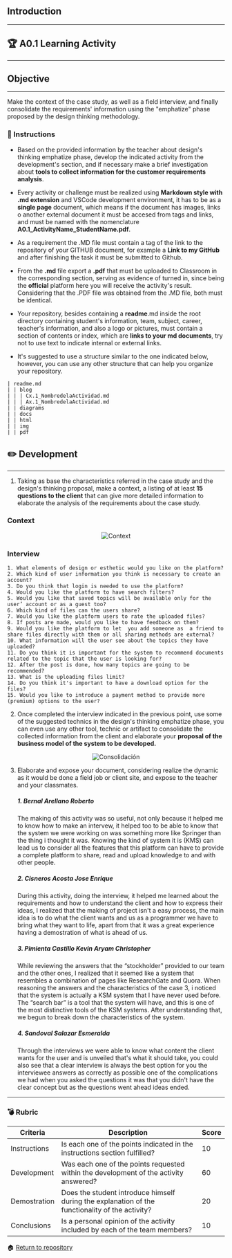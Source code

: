 ## Introduction
---
## :trophy: A0.1 Learning Activity
---
## Objective
---
Make the context of the case study, as well as a field interview, and finally consolidate the requirements' information using the "emphatize" phase proposed by the design thinking methodology.

### :blue_book: Instructions

* Based on the provided information by the teacher about design's thinking emphatize phase, develop the indicated activity from the development's section, and if necessary make a brief investigation about **tools to collect information for the customer requirements analysis**.

* Every activity or challenge must be realized using **Markdown style with .md extension** and VSCode development environment, it has to be as a **single page** document, which means if the document has images, links o another external document it must be accesed from tags and links, and must be named with the nomenclature **A0.1_ActivityName_StudentName.pdf**.

* As a requirement the .MD file must contain a tag of the link to the repository of your GITHUB document, for example a **Link to my GitHub** and after finishing the task it must be submitted to Github.

* From the **.md** file export a **.pdf** that must be uploaded to Classroom in the corresponding section, serving as evidence of turned in, since being the **official** platform here you will receive the activity's result.
Considering that the .PDF file was obtained from the .MD file, both must be identical.

* Your repository, besides containing a **readme**.md inside the root directory containing student's information, team, subject, career, teacher's information, and also a logo or pictures, must contain a section of contents or index, which are **links to your md documents**, try not to use text to indicate internal or external links.

* It's suggested to use a structure similar to the one indicated below, however, you can use any other structure that can help you organize your repository.

~~~
| readme.md
| | blog
| | | Cx.1_NombredelaActividad.md
| | | Ax.1_NombredelaActividad.md
| | diagrams
| | docs
| | html
| | img
| | pdf
~~~

## :pencil2: Development
---
1. Taking as base the characteristics referred in the case study and the design's thinking proposal, make a context, a listing of at least **15 questions to the client** that can give more detailed information to elaborate the analysis of the requirements about the case study.

### Context
<p align="center">
    <img alt="Context" src="https://raw.githubusercontent.com/Bernal03/AnalisisAvanzado_Repositorio_Bernal/main/diagrams/A0.1_Context.png">
</p>

### Interview
    1. What elements of design or esthetic would you like on the platform? 
    2. Which kind of user information you think is necessary to create an account?
    3. Do you think that login is needed to use the platform?
    4. Would you like the platform to have search filters?
    5. Would you like that saved topics will be available only for the user’ account or as a guest too?
    6. Which kind of files can the users share?
    7. Would you like the platform users to rate the uploaded files?
    8. If posts are made, would you like to have feedback on them?
    9. Would you like the platform to let  you add someone as  a friend to share files directly with them or all sharing methods are external?
    10. What information will the user see about the topics they have uploaded?
    11. Do you think it is important for the system to recommend documents related to the topic that the user is looking for?
    12. After the post is done, how many topics are going to be recommended? 
    13. What is the uploading files limit?
    14. Do you think it's important to have a download option for the files?
    15. Would you like to introduce a payment method to provide more (premium) options to the user?

2. Once completed the interview indicated in the previous point, use some of the suggested technics in the design's thinking emphatize phase, you can even use any other tool, technic or artifact to consolidate the collected information from the client and elaborate your **proposal of the business model of the system to be developed.**

<p align="center">
    <img alt="Consolidación" src="https://raw.githubusercontent.com/Bernal03/AnalisisAvanzado_Repositorio_Bernal/main/diagrams/A0.1_Diagrama.png">
</p>

3. Elaborate and expose your document, considering realize the dynamic as it would be done a field job or client site, and expose to the teacher and your classmates.


    ##### **1. Bernal Arellano Roberto**
    The making of this activity was so useful, not only because it helped me to know how to make an intervew, it helped too to be able to know that the system we were working on was something more like Springer than the thing i thought it was. Knowing the kind of system it is (KMS) can lead us to consider all the features that this platform can have to provide a complete platform to share, read and upload knowledge to and with other people.
    ##### **2. Cisneros Acosta Jose Enrique**
    During this activity, doing the interview, it helped me learned about the requirements and how to understand the client and how to express their ideas, I realized that the making of project isn't a easy process, the main idea is to do what the client wants and us as a programmer we have to bring what they want to life, apart from that it was a great experience having a demostration of what is ahead of us.
    ##### **3. Pimienta Castillo Kevin Aryam Christopher**
    While reviewing the answers that the “stockholder” provided to our team and the other ones, I realized that it seemed like a system that resembles a combination of pages like ResearchGate and Quora. When reasoning the answers and the characteristics of the case 3, i noticed that the system is actually a KSM system that I have never used before. The “search bar” is a tool that the system will have, and this is one of the most distinctive tools of the KSM systems. After understanding that, we begun to break down the characteristics of the system.
    ##### **4. Sandoval Salazar Esmeralda**
    Through the interviews we were able to know what content the client wants for the user and is unveiled that's what it should take, you could also see that a clear interview is always the best option for you  the interviewee answers as correctly as possible one of the complications we had when you asked the questions it was that you didn't have the clear concept but as the questions went ahead ideas ended.

___

### :bomb: Rubric

| Criteria | Description | Score |
| ------------- | -------------------------------------------------------------------------------------------- | ------- |
| Instructions | Is each one of the points indicated in the instructions section fulfilled? | 10 |
| Development | Was each one of the points requested within the development of the activity answered? | 60 |
| Demostration | Does the student introduce himself during the explanation of the functionality of the activity? | 20 |
| Conclusions | Is a personal opinion of the activity included by each of the team members? | 10 |

:house: [Return to repository](https://github.com/Bernal03/AnalisisAvanzado_Repositorio_Bernal "Github")
